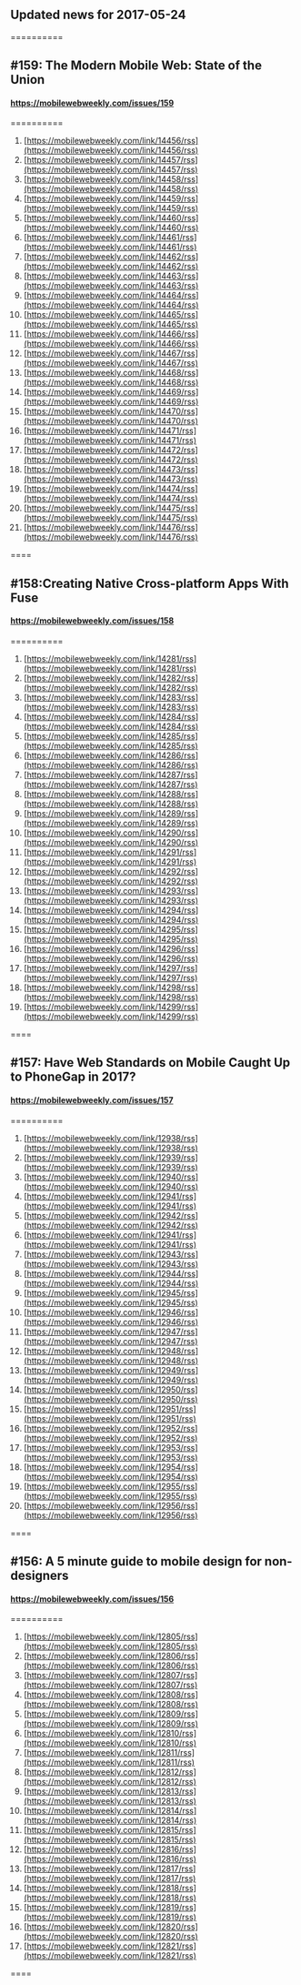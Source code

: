 ## Updated news for 2017-05-24 

==========
## #159: The Modern Mobile Web: State of the Union
#### https://mobilewebweekly.com/issues/159

==========
  1. [https://mobilewebweekly.com/link/14456/rss](https://mobilewebweekly.com/link/14456/rss) 
  2. [https://mobilewebweekly.com/link/14457/rss](https://mobilewebweekly.com/link/14457/rss) 
  3. [https://mobilewebweekly.com/link/14458/rss](https://mobilewebweekly.com/link/14458/rss) 
  4. [https://mobilewebweekly.com/link/14459/rss](https://mobilewebweekly.com/link/14459/rss) 
  5. [https://mobilewebweekly.com/link/14460/rss](https://mobilewebweekly.com/link/14460/rss) 
  7. [https://mobilewebweekly.com/link/14461/rss](https://mobilewebweekly.com/link/14461/rss) 
  8. [https://mobilewebweekly.com/link/14462/rss](https://mobilewebweekly.com/link/14462/rss) 
  9. [https://mobilewebweekly.com/link/14463/rss](https://mobilewebweekly.com/link/14463/rss) 
  10. [https://mobilewebweekly.com/link/14464/rss](https://mobilewebweekly.com/link/14464/rss) 
  11. [https://mobilewebweekly.com/link/14465/rss](https://mobilewebweekly.com/link/14465/rss) 
  12. [https://mobilewebweekly.com/link/14466/rss](https://mobilewebweekly.com/link/14466/rss) 
  13. [https://mobilewebweekly.com/link/14467/rss](https://mobilewebweekly.com/link/14467/rss) 
  14. [https://mobilewebweekly.com/link/14468/rss](https://mobilewebweekly.com/link/14468/rss) 
  15. [https://mobilewebweekly.com/link/14469/rss](https://mobilewebweekly.com/link/14469/rss) 
  16. [https://mobilewebweekly.com/link/14470/rss](https://mobilewebweekly.com/link/14470/rss) 
  17. [https://mobilewebweekly.com/link/14471/rss](https://mobilewebweekly.com/link/14471/rss) 
  18. [https://mobilewebweekly.com/link/14472/rss](https://mobilewebweekly.com/link/14472/rss) 
  19. [https://mobilewebweekly.com/link/14473/rss](https://mobilewebweekly.com/link/14473/rss) 
  20. [https://mobilewebweekly.com/link/14474/rss](https://mobilewebweekly.com/link/14474/rss) 
  21. [https://mobilewebweekly.com/link/14475/rss](https://mobilewebweekly.com/link/14475/rss) 
  22. [https://mobilewebweekly.com/link/14476/rss](https://mobilewebweekly.com/link/14476/rss) 

====
##  #158:Creating Native Cross-platform Apps With Fuse
#### https://mobilewebweekly.com/issues/158

==========
  1. [https://mobilewebweekly.com/link/14281/rss](https://mobilewebweekly.com/link/14281/rss) 
  2. [https://mobilewebweekly.com/link/14282/rss](https://mobilewebweekly.com/link/14282/rss) 
  3. [https://mobilewebweekly.com/link/14283/rss](https://mobilewebweekly.com/link/14283/rss) 
  4. [https://mobilewebweekly.com/link/14284/rss](https://mobilewebweekly.com/link/14284/rss) 
  5. [https://mobilewebweekly.com/link/14285/rss](https://mobilewebweekly.com/link/14285/rss) 
  6. [https://mobilewebweekly.com/link/14286/rss](https://mobilewebweekly.com/link/14286/rss) 
  8. [https://mobilewebweekly.com/link/14287/rss](https://mobilewebweekly.com/link/14287/rss) 
  9. [https://mobilewebweekly.com/link/14288/rss](https://mobilewebweekly.com/link/14288/rss) 
  10. [https://mobilewebweekly.com/link/14289/rss](https://mobilewebweekly.com/link/14289/rss) 
  11. [https://mobilewebweekly.com/link/14290/rss](https://mobilewebweekly.com/link/14290/rss) 
  12. [https://mobilewebweekly.com/link/14291/rss](https://mobilewebweekly.com/link/14291/rss) 
  13. [https://mobilewebweekly.com/link/14292/rss](https://mobilewebweekly.com/link/14292/rss) 
  14. [https://mobilewebweekly.com/link/14293/rss](https://mobilewebweekly.com/link/14293/rss) 
  15. [https://mobilewebweekly.com/link/14294/rss](https://mobilewebweekly.com/link/14294/rss) 
  16. [https://mobilewebweekly.com/link/14295/rss](https://mobilewebweekly.com/link/14295/rss) 
  17. [https://mobilewebweekly.com/link/14296/rss](https://mobilewebweekly.com/link/14296/rss) 
  18. [https://mobilewebweekly.com/link/14297/rss](https://mobilewebweekly.com/link/14297/rss) 
  19. [https://mobilewebweekly.com/link/14298/rss](https://mobilewebweekly.com/link/14298/rss) 
  20. [https://mobilewebweekly.com/link/14299/rss](https://mobilewebweekly.com/link/14299/rss) 

====
## #157: Have Web Standards on Mobile Caught Up to PhoneGap in 2017?
#### https://mobilewebweekly.com/issues/157

==========
  1. [https://mobilewebweekly.com/link/12938/rss](https://mobilewebweekly.com/link/12938/rss) 
  2. [https://mobilewebweekly.com/link/12939/rss](https://mobilewebweekly.com/link/12939/rss) 
  3. [https://mobilewebweekly.com/link/12940/rss](https://mobilewebweekly.com/link/12940/rss) 
  4. [https://mobilewebweekly.com/link/12941/rss](https://mobilewebweekly.com/link/12941/rss) 
  5. [https://mobilewebweekly.com/link/12942/rss](https://mobilewebweekly.com/link/12942/rss) 
  6. [https://mobilewebweekly.com/link/12941/rss](https://mobilewebweekly.com/link/12941/rss) 
  7. [https://mobilewebweekly.com/link/12943/rss](https://mobilewebweekly.com/link/12943/rss) 
  8. [https://mobilewebweekly.com/link/12944/rss](https://mobilewebweekly.com/link/12944/rss) 
  9. [https://mobilewebweekly.com/link/12945/rss](https://mobilewebweekly.com/link/12945/rss) 
  10. [https://mobilewebweekly.com/link/12946/rss](https://mobilewebweekly.com/link/12946/rss) 
  11. [https://mobilewebweekly.com/link/12947/rss](https://mobilewebweekly.com/link/12947/rss) 
  12. [https://mobilewebweekly.com/link/12948/rss](https://mobilewebweekly.com/link/12948/rss) 
  13. [https://mobilewebweekly.com/link/12949/rss](https://mobilewebweekly.com/link/12949/rss) 
  14. [https://mobilewebweekly.com/link/12950/rss](https://mobilewebweekly.com/link/12950/rss) 
  15. [https://mobilewebweekly.com/link/12951/rss](https://mobilewebweekly.com/link/12951/rss) 
  16. [https://mobilewebweekly.com/link/12952/rss](https://mobilewebweekly.com/link/12952/rss) 
  17. [https://mobilewebweekly.com/link/12953/rss](https://mobilewebweekly.com/link/12953/rss) 
  18. [https://mobilewebweekly.com/link/12954/rss](https://mobilewebweekly.com/link/12954/rss) 
  19. [https://mobilewebweekly.com/link/12955/rss](https://mobilewebweekly.com/link/12955/rss) 
  20. [https://mobilewebweekly.com/link/12956/rss](https://mobilewebweekly.com/link/12956/rss) 

====
## #156: A 5 minute guide to mobile design for non-designers
#### https://mobilewebweekly.com/issues/156

==========
  1. [https://mobilewebweekly.com/link/12805/rss](https://mobilewebweekly.com/link/12805/rss) 
  2. [https://mobilewebweekly.com/link/12806/rss](https://mobilewebweekly.com/link/12806/rss) 
  3. [https://mobilewebweekly.com/link/12807/rss](https://mobilewebweekly.com/link/12807/rss) 
  4. [https://mobilewebweekly.com/link/12808/rss](https://mobilewebweekly.com/link/12808/rss) 
  5. [https://mobilewebweekly.com/link/12809/rss](https://mobilewebweekly.com/link/12809/rss) 
  7. [https://mobilewebweekly.com/link/12810/rss](https://mobilewebweekly.com/link/12810/rss) 
  8. [https://mobilewebweekly.com/link/12811/rss](https://mobilewebweekly.com/link/12811/rss) 
  9. [https://mobilewebweekly.com/link/12812/rss](https://mobilewebweekly.com/link/12812/rss) 
  10. [https://mobilewebweekly.com/link/12813/rss](https://mobilewebweekly.com/link/12813/rss) 
  11. [https://mobilewebweekly.com/link/12814/rss](https://mobilewebweekly.com/link/12814/rss) 
  12. [https://mobilewebweekly.com/link/12815/rss](https://mobilewebweekly.com/link/12815/rss) 
  13. [https://mobilewebweekly.com/link/12816/rss](https://mobilewebweekly.com/link/12816/rss) 
  14. [https://mobilewebweekly.com/link/12817/rss](https://mobilewebweekly.com/link/12817/rss) 
  15. [https://mobilewebweekly.com/link/12818/rss](https://mobilewebweekly.com/link/12818/rss) 
  16. [https://mobilewebweekly.com/link/12819/rss](https://mobilewebweekly.com/link/12819/rss) 
  17. [https://mobilewebweekly.com/link/12820/rss](https://mobilewebweekly.com/link/12820/rss) 
  18. [https://mobilewebweekly.com/link/12821/rss](https://mobilewebweekly.com/link/12821/rss) 

====
